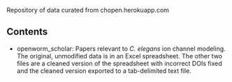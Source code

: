 Repository of data curated from chopen.herokuapp.com

## Contents
* openworm_scholar: Papers relevant to _C. elegans_ ion channel modeling.  The original, unmodified data is in an Excel spreadsheet.  The other two files are a cleaned version of the spreadsheet with incorrect DOIs fixed and the cleaned version exported to a tab-delimited text file.  
